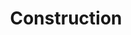 ---
title: Construction
longTitle: 'Construction'
tags:
- gccommon
french:
- "[[Construction]]"
narrowerTerm:
- "[[Road construction]]"
scopeNote:
- "The act of manipulating parts and material to form"
---